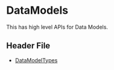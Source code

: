 # DataModels
This has high level APIs for Data Models.

## Header File
- [DataModelTypes](https://github.com/project-chip/connectedhomeip/tree/master/src/lib/core/DataModelTypes.h)